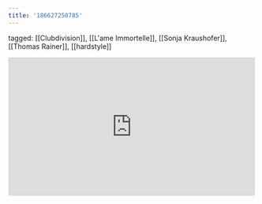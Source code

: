 ```yaml
---
title: '186627250785'
---
```

tagged: [[Clubdivision]], [[L'ame Immortelle]], [[Sonja Kraushofer]], [[Thomas Rainer]], [[hardstyle]]
<iframe allow="accelerometer; autoplay; clipboard-write; encrypted-media; gyroscope; picture-in-picture" allowfullscreen="" frameborder="0" height="281" id="youtube_iframe" src="https://www.youtube.com/embed/IB8VVaUBjns?feature=oembed&amp;enablejsapi=1&amp;origin=https://safe.txmblr.com&amp;wmode=opaque" width="500"></iframe>